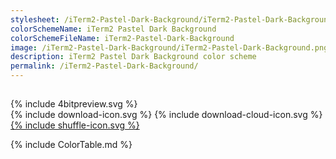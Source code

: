 ```yaml
---
stylesheet: /iTerm2-Pastel-Dark-Background/iTerm2-Pastel-Dark-Background.css
colorSchemeName: iTerm2 Pastel Dark Background
colorSchemeFileName: iTerm2-Pastel-Dark-Background
image: /iTerm2-Pastel-Dark-Background/iTerm2-Pastel-Dark-Background.png
description: iTerm2 Pastel Dark Background color scheme
permalink: /iTerm2-Pastel-Dark-Background/
---
```


<h2 style='text-align:center'>
    <a id='colorSchemeNameLink' href='#'>
        <span class='ColorSchemeFileName' />
    </a>
</h2>

<div class='centeredText'>
{% include 4bitpreview.svg %}
</div>

<div class='centeredText'>
    <a id='downloadSchemeLink' class='padded'>
{% include download-icon.svg %}
    </a>
    <a id='cdnSchemeLink' class='padded'>
{% include download-cloud-icon.svg %}
    </a>
    <a id='feelingLucky' href="javascript:feelingLucky(document.getElementById('themeSelector'))" class='padded'>
{% include shuffle-icon.svg %}
    </a>
</div>

{% include ColorTable.md %}

